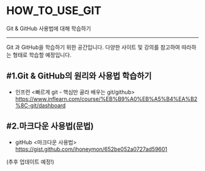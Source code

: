 # HOW_TO_USE_GIT

Git &amp; GitHub 사용법에 대해 학습하기
***

Git 과 GitHub을 학습하기 위한 공간입니다.
다양한 사이트 및 강의를 참고하여 따라하는 형태로 학습할 예정입니다.

#1.Git & GitHub의 원리와 사용법 학습하기
----------------------------------------
*  인프런 <빠르게 git - 핵심만 골라 배우는 git/github>   
https://www.inflearn.com/course/%EB%B9%A0%EB%A5%B4%EA%B2%8C-git/dashboard


#2.마크다운 사용법(문법)
------------------------
*  gitHub <마크다운 사용법>   
 https://gist.github.com/ihoneymon/652be052a0727ad59601

(추후 업데이트 예정!)
